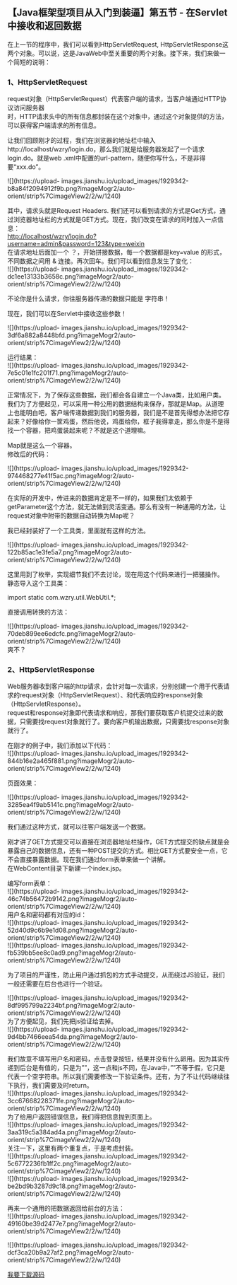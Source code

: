 ##  【Java框架型项目从入门到装逼】第五节 - 在Servlet中接收和返回数据

在上一节的程序中，我们可以看到HttpServletRequest,
HttpServletResponse这两个对象。可以说，这是JavaWeb中至关重要的两个对象。接下来，我们来做一个简短的说明：

### 1、HttpServletRequest

request对象（HttpServletRequest）代表客户端的请求，当客户端通过HTTP协议访问服务器  
时，HTTP请求头中的所有信息都封装在这个对象中，通过这个对象提供的方法，可以获得客户端请求的所有信息。

让我们回顾刚才的过程，我们在浏览器的地址栏中输入http://localhost/wzry/login.do，那么我们就是给服务器发起了一个请求login.do。就是web
.xml中配置的url-pattern，随便你写什么，不是非得要“xxx.do”。

![](https://upload-
images.jianshu.io/upload_images/1929342-b8a84f2094912f9b.png?imageMogr2/auto-
orient/strip%7CimageView2/2/w/1240)

其中，请求头就是Request Headers.
我们还可以看到请求的方式是Get方式，通过浏览器地址栏的方式就是GET方式。现在，我们改变在请求的同时加入一点信息：  
[http://localhost/wzry/login.do?username=admin&password=123&type=weixin](http://localhost/wzry/login.do?username=admin&password=123&type=weixin)  
在请求地址后面加一个 ？，开始拼接数据，每一个数据都是key=value 的形式，不同数据之间用 & 连接。再次回车。我们可以看到信息发生了变化：  
![](https://upload-
images.jianshu.io/upload_images/1929342-dc1ee13133b3658c.png?imageMogr2/auto-
orient/strip%7CimageView2/2/w/1240)

不论你是什么请求，你往服务器传递的数据只能是 字符串！

现在，我们可以在Servlet中接收这些参数！

![](https://upload-
images.jianshu.io/upload_images/1929342-3df6a882a8448bfd.png?imageMogr2/auto-
orient/strip%7CimageView2/2/w/1240)

运行结果：  
![](https://upload-
images.jianshu.io/upload_images/1929342-7e5c01e1fc201f71.png?imageMogr2/auto-
orient/strip%7CimageView2/2/w/1240)

正常情况下，为了保存这些数据，我们都会各自建立一个Java类，比如用户类。我们为了方便起见，可以采用一种公用的数据结构来保存，那就是Map。从道理上也能明白吧，客户端传递数据到我们的服务器，我们是不是首先得想办法把它存起来？好像给你一筐鸡蛋，然后他说，鸡蛋给你，框子我得拿走，那么你是不是得找一个容器，把鸡蛋装起来呢？不就是这个道理嘛。

Map就是这么一个容器。  
修改后的代码：

![](https://upload-
images.jianshu.io/upload_images/1929342-974468277e41f5ac.png?imageMogr2/auto-
orient/strip%7CimageView2/2/w/1240)

在实际的开发中，传进来的数据肯定是不一样的，如果我们太依赖于getParameter这个方法，就无法做到灵活变通。那么有没有一种通用的方法，让request对象中附带的数据自动转换为Map呢？

我已经封装好了一个工具类，里面就有这样的方法。

![](https://upload-
images.jianshu.io/upload_images/1929342-122b85ac1e3fe5a7.png?imageMogr2/auto-
orient/strip%7CimageView2/2/w/1240)

这里用到了枚举，实现细节我们不去讨论，现在用这个代码来进行一把骚操作。  
静态导入这个工具类：

import static com.wzry.util.WebUtil.*;

直接调用转换的方法：

![](https://upload-
images.jianshu.io/upload_images/1929342-70deb899ee6edcfc.png?imageMogr2/auto-
orient/strip%7CimageView2/2/w/1240)  
爽不？

### 2、HttpServletResponse

Web服务器收到客户端的http请求，会针对每一次请求，分别创建一个用于代表请求的request对象（HttpServletRequest）、和代表响应的response对象（HttpServletResponse）。  
request和response对象即代表请求和响应，那我们要获取客户机提交过来的数据，只需要找request对象就行了。要向客户机输出数据，只需要找response对象就行了。

在刚才的例子中，我们添加以下代码：  
![](https://upload-
images.jianshu.io/upload_images/1929342-844b16e2a465f881.png?imageMogr2/auto-
orient/strip%7CimageView2/2/w/1240)

页面效果：

![](https://upload-
images.jianshu.io/upload_images/1929342-3285ea4f9ab5141c.png?imageMogr2/auto-
orient/strip%7CimageView2/2/w/1240)

我们通过这种方式，就可以往客户端发送一个数据。

刚才讲了GET方式提交可以直接在浏览器地址栏操作，GET方式提交的缺点就是会暴露自己的数据信息，还有一种POST提交的方式。相比GET方式要安全一点，它不会直接暴露数据。现在我们通过form表单来做一个讲解。  
在WebContent目录下新建一个index.jsp。

编写form表单：  
![](https://upload-
images.jianshu.io/upload_images/1929342-46c74b56472b9142.png?imageMogr2/auto-
orient/strip%7CimageView2/2/w/1240)  
用户名和密码都有对应的id：  
![](https://upload-
images.jianshu.io/upload_images/1929342-52d40d9c6b9e1d08.png?imageMogr2/auto-
orient/strip%7CimageView2/2/w/1240)  
![](https://upload-
images.jianshu.io/upload_images/1929342-fb539bb5ee8c0ad9.png?imageMogr2/auto-
orient/strip%7CimageView2/2/w/1240)

为了项目的严谨性，防止用户通过抓包的方式手动提交，从而绕过JS验证，我们一般还需要在后台也进行一个验证。

![](https://upload-
images.jianshu.io/upload_images/1929342-8df995799a2234bf.png?imageMogr2/auto-
orient/strip%7CimageView2/2/w/1240)  
为了方便起见，我们先把js验证给去掉。  
![](https://upload-
images.jianshu.io/upload_images/1929342-9d4bb7466eea54da.png?imageMogr2/auto-
orient/strip%7CimageView2/2/w/1240)

我们故意不填写用户名和密码，点击登录按钮，结果并没有什么卵用。因为其实传递到后台是有值的，只是为””，这一点和js不同，在Java中，””不等于假，它只是代表一个空字符串。所以我们需要修改一下验证条件。还有，为了不让代码继续往下执行，我们需要及时return。  
![](https://upload-
images.jianshu.io/upload_images/1929342-3cc67668228371fe.png?imageMogr2/auto-
orient/strip%7CimageView2/2/w/1240)  
为了给用户返回错误信息，我们得把信息抛到页面上。  
![](https://upload-
images.jianshu.io/upload_images/1929342-3aa319c5a384ad4a.png?imageMogr2/auto-
orient/strip%7CimageView2/2/w/1240)  
关注一下，这里有两个重复点，于是考虑封装。  
![](https://upload-
images.jianshu.io/upload_images/1929342-5c6772236fb1ff2c.png?imageMogr2/auto-
orient/strip%7CimageView2/2/w/1240)  
![](https://upload-
images.jianshu.io/upload_images/1929342-be2bd9b3287d9c18.png?imageMogr2/auto-
orient/strip%7CimageView2/2/w/1240)

再来一个通用的把数据返回给前台的方法：  
![](https://upload-
images.jianshu.io/upload_images/1929342-49160be39d2477e7.png?imageMogr2/auto-
orient/strip%7CimageView2/2/w/1240)

![](https://upload-
images.jianshu.io/upload_images/1929342-dcf3ca20b9a27af2.png?imageMogr2/auto-
orient/strip%7CimageView2/2/w/1240)

[我要下载源码](https://www.jianshu.com/p/1bb7cfa425ba)

